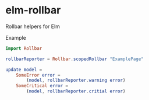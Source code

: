 # elm-rollbar
Rollbar helpers for Elm


Example

```elm
import Rollbar

rollbarReporter = Rollbar.scopedRollbar "ExamplePage"

update model =
    SomeError error =
        (model, rollbarReporter.warning error)
    SomeCritical error =
        (model, rollbarReporter.critial error)

```

